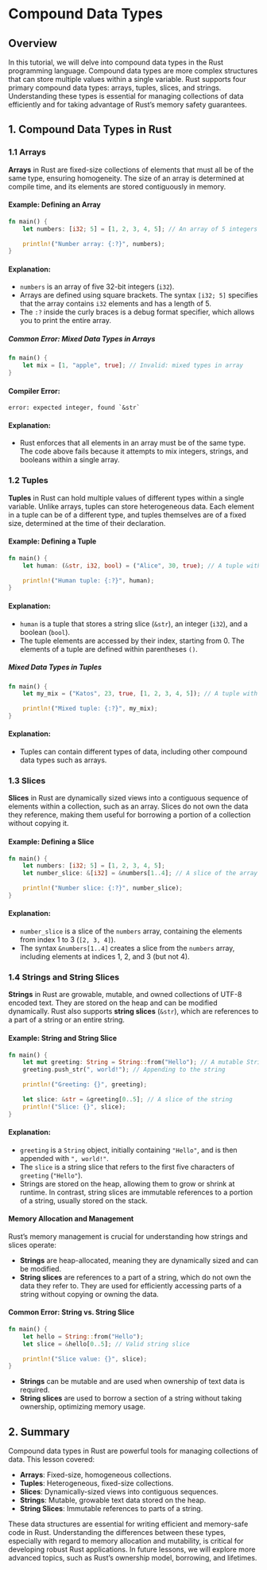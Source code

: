 # Compound Data Types

## Overview

In this tutorial, we will delve into compound data types in the Rust programming language. Compound data types are more complex structures that can store multiple values within a single variable. Rust supports four primary compound data types: arrays, tuples, slices, and strings. Understanding these types is essential for managing collections of data efficiently and for taking advantage of Rust’s memory safety guarantees.

## 1. Compound Data Types in Rust

### 1.1 Arrays

**Arrays** in Rust are fixed-size collections of elements that must all be of the same type, ensuring homogeneity. The size of an array is determined at compile time, and its elements are stored contiguously in memory.

#### Example: Defining an Array

```rust
fn main() {
    let numbers: [i32; 5] = [1, 2, 3, 4, 5]; // An array of 5 integers
    
    println!("Number array: {:?}", numbers);
}
```

#### Explanation:
- `numbers` is an array of five 32-bit integers (`i32`).
- Arrays are defined using square brackets. The syntax `[i32; 5]` specifies that the array contains `i32` elements and has a length of 5.
- The `:?` inside the curly braces is a debug format specifier, which allows you to print the entire array.

##### Common Error: Mixed Data Types in Arrays

```rust
fn main() {
    let mix = [1, "apple", true]; // Invalid: mixed types in array
}
```

#### Compiler Error:
```
error: expected integer, found `&str`
```

#### Explanation:
- Rust enforces that all elements in an array must be of the same type. The code above fails because it attempts to mix integers, strings, and booleans within a single array.

### 1.2 Tuples

**Tuples** in Rust can hold multiple values of different types within a single variable. Unlike arrays, tuples can store heterogeneous data. Each element in a tuple can be of a different type, and tuples themselves are of a fixed size, determined at the time of their declaration.

#### Example: Defining a Tuple

```rust
fn main() {
    let human: (&str, i32, bool) = ("Alice", 30, true); // A tuple with a string, an integer, and a boolean
    
    println!("Human tuple: {:?}", human);
}
```

#### Explanation:
- `human` is a tuple that stores a string slice (`&str`), an integer (`i32`), and a boolean (`bool`).
- The tuple elements are accessed by their index, starting from 0. The elements of a tuple are defined within parentheses `()`.

##### Mixed Data Types in Tuples

```rust
fn main() {
    let my_mix = ("Katos", 23, true, [1, 2, 3, 4, 5]); // A tuple with different data types, including an array
    
    println!("Mixed tuple: {:?}", my_mix);
}
```

#### Explanation:
- Tuples can contain different types of data, including other compound data types such as arrays.

### 1.3 Slices

**Slices** in Rust are dynamically sized views into a contiguous sequence of elements within a collection, such as an array. Slices do not own the data they reference, making them useful for borrowing a portion of a collection without copying it.

#### Example: Defining a Slice

```rust
fn main() {
    let numbers: [i32; 5] = [1, 2, 3, 4, 5]; 
    let number_slice: &[i32] = &numbers[1..4]; // A slice of the array from index 1 to 3
    
    println!("Number slice: {:?}", number_slice);
}
```

#### Explanation:
- `number_slice` is a slice of the `numbers` array, containing the elements from index 1 to 3 (`[2, 3, 4]`).
- The syntax `&numbers[1..4]` creates a slice from the `numbers` array, including elements at indices 1, 2, and 3 (but not 4).

### 1.4 Strings and String Slices

**Strings** in Rust are growable, mutable, and owned collections of UTF-8 encoded text. They are stored on the heap and can be modified dynamically. Rust also supports **string slices** (`&str`), which are references to a part of a string or an entire string.

#### Example: String and String Slice

```rust
fn main() {
    let mut greeting: String = String::from("Hello"); // A mutable String
    greeting.push_str(", world!"); // Appending to the string
    
    println!("Greeting: {}", greeting);
    
    let slice: &str = &greeting[0..5]; // A slice of the string
    println!("Slice: {}", slice);
}
```

#### Explanation:
- `greeting` is a `String` object, initially containing `"Hello"`, and is then appended with `", world!"`.
- The `slice` is a string slice that refers to the first five characters of `greeting` (`"Hello"`).
- Strings are stored on the heap, allowing them to grow or shrink at runtime. In contrast, string slices are immutable references to a portion of a string, usually stored on the stack.

#### Memory Allocation and Management

Rust’s memory management is crucial for understanding how strings and slices operate:
- **Strings** are heap-allocated, meaning they are dynamically sized and can be modified.
- **String slices** are references to a part of a string, which do not own the data they refer to. They are used for efficiently accessing parts of a string without copying or owning the data.

#### Common Error: String vs. String Slice

```rust
fn main() {
    let hello = String::from("Hello");
    let slice = &hello[0..5]; // Valid string slice
    
    println!("Slice value: {}", slice);
}
```

- **Strings** can be mutable and are used when ownership of text data is required.
- **String slices** are used to borrow a section of a string without taking ownership, optimizing memory usage.

## 2. Summary

Compound data types in Rust are powerful tools for managing collections of data. This lesson covered:
- **Arrays**: Fixed-size, homogeneous collections.
- **Tuples**: Heterogeneous, fixed-size collections.
- **Slices**: Dynamically-sized views into contiguous sequences.
- **Strings**: Mutable, growable text data stored on the heap.
- **String Slices**: Immutable references to parts of a string.

These data structures are essential for writing efficient and memory-safe code in Rust. Understanding the differences between these types, especially with regard to memory allocation and mutability, is critical for developing robust Rust applications. In future lessons, we will explore more advanced topics, such as Rust’s ownership model, borrowing, and lifetimes.